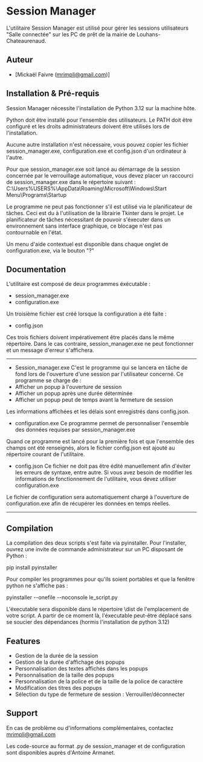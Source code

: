 
# Session Manager

L'utilitaire Session Manager est utilisé pour gérer les sessions utilisateurs "Salle connectée" sur les PC de prêt de la mairie de Louhans-Chateaurenaud.




## Auteur

- [Mickaël Faivre (mrimpli@gmail.com)]


## Installation & Pré-requis

Session Manager nécessite l'installation de Python 3.12 sur la machine hôte.

Python doit être installé pour l'ensemble des utilisateurs. Le PATH doit être configuré et les droits administrateurs doivent être utilisés lors de l'installation.


Aucune autre installation n'est nécessaire, vous pouvez copier les fichier session_manager.exe, configuration.exe et config.json d'un ordinateur à l'autre.


Pour que session_manager.exe soit lancé au démarrage de la session concernée par le verrouillage automatique, vous devez placer un raccourci de session_manager.exe dans le répertoire suivant :
C:\Users\%USERS%\AppData\Roaming\Microsoft\Windows\Start Menu\Programs\Startup

Le programme ne peut pas fonctionner s'il est utilisé via le planificateur de tâches. Ceci est du à l'utilisation de la librairie Tkinter dans le projet. Le planificateur de tâches nécessitant de pouvoir s'éxecuter dans un environnement sans interface graphique, ce blocage n'est pas contournable en l'état.

Un menu d'aide contextuel est disponible dans chaque onglet de configuration.exe, via le bouton "?"


## Documentation

L'utilitaire est composé de deux programmes éxécutable :

- session_manager.exe
- configuration.exe

Un troisième fichier est créé lorsque la configuration a été faite :
- config.json


Ces trois fichiers doivent impérativement être placés dans le même répertoire. Dans le cas contraire, session_manager.exe ne peut fonctionner et un message d'erreur s'affichera.


---

- Session_manager.exe
C'est le programme qui se lancera en tâche de fond lors de l'ouverture d'une session par l'utilisateur concerné.
Ce programme se charge de :
- Afficher un popup à l'ouverture de session
- Afficher un popup après une durée déterminée 
- Afficher un popup peut de temps avant la fermeture de session

Les informations affichées et les délais sont enregistrés dans config.json.

- configuration.exe
Ce programme permet de personnaliser l'ensemble des données requises par session_manager.exe

Quand ce programme est lancé pour la première fois et que l'ensemble des champs ont été renseignés, alors le fichier config.json est ajouté au répertoire courant de l'utilitaire.



- config.json
Ce fichier ne doit pas être édité manuellement afin d'éviter les erreurs de syntaxe, entre autre.
Si vous avez besoin de modifier les informations de fonctionnement de l'utilitaire, vous devez utiliser configuration.exe


Le fichier de configuration sera automatiquement chargé à l'ouverture de configuration.exe afin de récupérer les données en temps réelles.

---
Compilation 
-

La compilation des deux scripts s'est faite via pyinstaller.
Pour l'installer, ouvrez une invite de commande administrateur sur un PC disposant de Python :

pip install pyinstaller

Pour compiler les programmes pour qu'ils soient portables et que la fenêtre python ne s'affiche pas :

pyinstaller --onefile --noconsole le_script.py


L'éxecutable sera disponible dans le répertoire \dist de l'emplacement de votre script.
A partir de ce moment là, l'éxecutable peut-être déplacé sans se soucier des dépendances (hormis l'installation de python 3.12)


## Features

- Gestion de la durée de la session
- Gestion de la durée d'affichage des popups
- Personnalisation des textes affichés dans les popups
- Personnalisation de la taille des popups
- Personnalisation de la police et de la taille de la police de caractère
- Modification des titres des popups
- Sélection du type de fermeture de session : Verrouiller/déconnecter



## Support

En cas de problème ou d'informations complémentaires, contactez mrimpli@gmail.com

Les code-source au format .py de session_manager et de configuration sont disponibles auprès d'Antoine Armanet.
